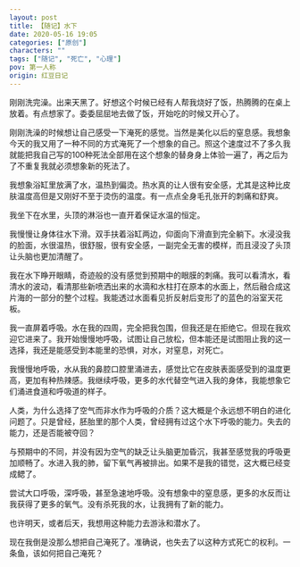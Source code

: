 ```yaml
---
layout: post
title: 【随记】水下
date: 2020-05-16 19:05
categories: ["原创"]
characters: ""
tags: ["随记", "死亡", "心理"]
pov: 第一人称
origin: 红豆日记
---
```


刚刚洗完澡。出来天黑了。好想这个时候已经有人帮我烧好了饭，热腾腾的在桌上放着。有点想家了。委委屈屈地去做了饭，开始吃的时候又开心了。

刚刚洗澡的时候想让自己感受一下淹死的感觉。当然是美化以后的窒息感。我想象今天的我又用了一种不同的方式淹死了一个想象的自己。照这个速度过不了多久我就能把我自己写的100种死法全部用在这个想象的替身身上体验一遍了，再之后为了不重复我就必须想象新的死法了。

我想象浴缸里放满了水，温热到偏烫。热水真的让人很有安全感，尤其是这种比皮肤温度高但是又刚好不至于烫伤的温度。有一点点全身毛孔张开的刺痛和舒爽。

我坐下在水里，头顶的淋浴也一直开着保证水温的恒定。

我慢慢让身体往水下滑。双手扶着浴缸两边，仰面向下滑直到完全躺下。水浸没我的脸面，水很温热，很舒服，很有安全感，一副完全无害的模样，而且浸没了头顶让头脑也更加清醒了。

我在水下睁开眼睛，奇迹般的没有感觉到预期中的眼膜的刺痛。我可以看清水，看清水的波动，看清那些新喷洒出来的水滴和水柱打在原本的水面上，然后融合成这片海的一部分的整个过程。我能透过水面看见折反射后变形了的蓝色的浴室天花板。

我一直屏着呼吸。水在我的四周，完全把我包围，但我还是在拒绝它。但现在我欢迎它进来了。我开始慢慢地呼吸，试图让自己放松，但本能还是试图阻止我的这一选择，我还是能感受到本能里的恐惧，对水，对窒息，对死亡。

我慢慢地呼吸，水从我的鼻腔口腔里涌进去，感觉比它在皮肤表面感受到的温度更高，更加有种热辣感。我继续呼吸，更多的水代替空气进入我的身体，我能想象它们涌进食道和呼吸道的样子。

人类，为什么选择了空气而非水作为呼吸的介质？这大概是个永远想不明白的进化问题了。只是曾经，胚胎里的那个人类，曾经拥有过这个水下呼吸的能力。失去的能力，还是否能被夺回？

与预期中的不同，并没有因为空气的缺乏让头脑更加昏沉，我甚至感觉我的呼吸更加顺畅了。水进入我的肺，留下氧气再被排出。如果不是我的错觉，这大概已经变成鳃了。

尝试大口呼吸，深呼吸，甚至急速地呼吸。没有想象中的窒息感，更多的水反而让我获得了更多的氧气。没有杀死我的水，让我拥有了新的能力。

也许明天，或者后天，我想用这种能力去游泳和潜水了。

现在我倒是没那么想把自己淹死了。准确说，也失去了以这种方式死亡的权利。一条鱼，该如何把自己淹死？